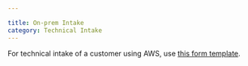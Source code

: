 ```yaml
---

title: On-prem Intake
category: Technical Intake
---
```


For technical intake of a customer using AWS, use [this form template](https://docs.google.com/spreadsheets/d/1rnpvwsmW78TNnYJA4bueyPaX1TIAagzSGGZOvpcQK74/edit#gid=0).
